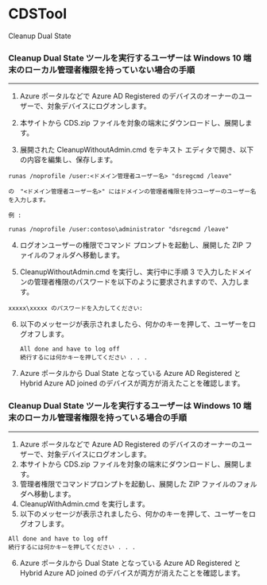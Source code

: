 # CDSTool
Cleanup Dual State

### Cleanup Dual State ツールを実行するユーザーは Windows 10 端末のローカル管理者権限を持っていない場合の手順
***
1. Azure ポータルなどで Azure AD Registered のデバイスのオーナーのユーザーで、対象デバイスにログオンします。

2. 本サイトから CDS.zip ファイルを対象の端末にダウンロードし、展開します。

3. 展開された CleanupWithoutAdmin.cmd をテキスト エディタで開き、以下の内容を編集し、保存します。

```
runas /noprofile /user:<ドメイン管理者ユーザー名> "dsregcmd /leave"

の　"<ドメイン管理者ユーザー名>" にはドメインの管理者権限を持つユーザーのユーザー名を入力します。

例 : 

runas /noprofile /user:contoso\administrator "dsregcmd /leave"
```

4. ログオンユーザーの権限でコマンド プロンプトを起動し、展開した ZIP ファイルのフォルダへ移動します。

5. CleanupWithoutAdmin.cmd を実行し、実行中に手順 3 で入力したドメインの管理者権限のパスワードを以下のように要求されますので、入力します。

```
xxxxx\xxxxx のパスワードを入力してください:
```
6. 以下のメッセージが表示されましたら、何かのキーを押して、ユーザーをログオフします。

    ```
    All done and have to log off
    続行するには何かキーを押してください . . .
    ```

7. Azure ポータルから Dual State となっている Azure AD Registered と Hybrid Azure AD joined のデバイスが両方が消えたことを確認します。


### Cleanup Dual State ツールを実行するユーザーは Windows 10 端末のローカル管理者権限を持っている場合の手順
***

1. Azure ポータルなどで Azure AD Registered のデバイスのオーナーのユーザーで、対象デバイスにログオンします。
2. 本サイトから CDS.zip ファイルを対象の端末にダウンロードし、展開します。
3. 管理者権限でコマンドプロンプトを起動し、展開した ZIP ファイルのフォルダへ移動します。
4. CleanupWithAdmin.cmd を実行します。
5. 以下のメッセージが表示されましたら、何かのキーを押して、ユーザーをログオフします。

```
All done and have to log off
続行するには何かキーを押してください . . .
```

6. Azure ポータルから Dual State となっている Azure AD Registered と Hybrid Azure AD joined のデバイスが両方が消えたことを確認します。
